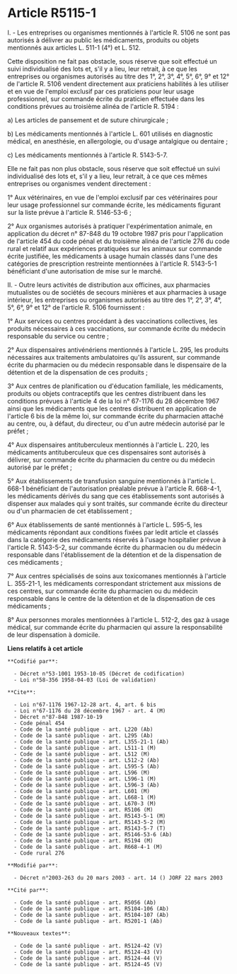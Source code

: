# Article R5115-1

I. - Les entreprises ou organismes mentionnés à l'article R. 5106 ne sont pas autorisés à délivrer au public les médicaments,
produits ou objets mentionnés aux articles L. 511-1 (4°) et L. 512.

Cette disposition ne fait pas obstacle, sous réserve que soit effectué un suivi individualisé des lots et, s'il y a lieu,
leur retrait, à ce que les entreprises ou organismes autorisés au titre des 1°, 2°, 3°, 4°, 5°, 6°, 9° et 12° de l'article R.
5106 vendent directement aux praticiens habilités à les utiliser et en vue de l'emploi exclusif par ces praticiens pour leur
usage professionnel, sur commande écrite du praticien effectuée dans les conditions prévues au troisième alinéa de l'article
R. 5194 :

a) Les articles de pansement et de suture chirurgicale ;

b) Les médicaments mentionnés à l'article L. 601 utilisés en diagnostic médical, en anesthésie, en allergologie, ou d'usage
antalgique ou dentaire ;

c) Les médicaments mentionnés à l'article R. 5143-5-7.

Elle ne fait pas non plus obstacle, sous réserve que soit effectué un suivi individualisé des lots et, s'il y a lieu, leur
retrait, à ce que ces mêmes entreprises ou organismes vendent directement :

1° Aux vétérinaires, en vue de l'emploi exclusif par ces vétérinaires pour leur usage professionnel sur commande écrite, les
médicaments figurant sur la liste prévue à l'article R. 5146-53-6 ;

2° Aux organismes autorisés à pratiquer l'expérimentation animale, en application du décret n° 87-848 du 19 octobre 1987 pris
pour l'application de l'article 454 du code pénal et du troisième alinéa de l'article 276 du code rural et relatif aux
expériences pratiquées sur les animaux sur commande écrite justifiée, les médicaments à usage humain classés dans l'une des
catégories de prescription restreinte mentionnées à l'article R. 5143-5-1 bénéficiant d'une autorisation de mise sur le
marché.

II. - Outre leurs activités de distribution aux officines, aux pharmacies mutualistes ou de sociétés de secours minières et
aux pharmacies à usage intérieur, les entreprises ou organismes autorisés au titre des 1°, 2°, 3°, 4°, 5°, 6°, 9° et 12° de
l'article R. 5106 fournissent :

1° Aux services ou centres procédant à des vaccinations collectives, les produits nécessaires à ces vaccinations, sur
commande écrite du médecin responsable du service ou centre ;

2° Aux dispensaires antivénériens mentionnés à l'article L. 295, les produits nécessaires aux traitements ambulatoires qu'ils
assurent, sur commande écrite du pharmacien ou du médecin responsable dans le dispensaire de la détention et de la
dispensation de ces produits ;

3° Aux centres de planification ou d'éducation familiale, les médicaments, produits ou objets contraceptifs que les centres
distribuent dans les conditions prévues à l'article 4 de la loi n° 67-1176 du 28 décembre 1967 ainsi que les médicaments que
les centres distribuent en application de l'article 6 bis de la même loi, sur commande écrite du pharmacien attaché au
centre, ou, à défaut, du directeur, ou d'un autre médecin autorisé par le préfet ;

4° Aux dispensaires antituberculeux mentionnés à l'article L. 220, les médicaments antituberculeux que ces dispensaires sont
autorisés à délivrer, sur commande écrite du pharmacien du centre ou du médecin autorisé par le préfet ;

5° Aux établissements de transfusion sanguine mentionnés à l'article L. 668-1 bénéficiant de l'autorisation préalable prévue
à l'article R. 668-4-1, les médicaments dérivés du sang que ces établissements sont autorisés à dispenser aux malades qui y
sont traités, sur commande écrite du directeur ou d'un pharmacien de cet établissement ;

6° Aux établissements de santé mentionnés à l'article L. 595-5, les médicaments répondant aux conditions fixées par ledit
article et classés dans la catégorie des médicaments réservés à l'usage hospitalier prévue à l'article R. 5143-5-2, sur
commande écrite du pharmacien ou du médecin responsable dans l'établissement de la détention et de la dispensation de ces
médicaments ;

7° Aux centres spécialisés de soins aux toxicomanes mentionnés à l'article L. 355-21-1, les médicaments correspondant
strictement aux missions de ces centres, sur commande écrite du pharmacien ou du médecin responsable dans le centre de la
détention et de la dispensation de ces médicaments ;

8° Aux personnes morales mentionnées à l'article L. 512-2, des gaz à usage médical, sur commande écrite du pharmacien qui
assure la responsabilité de leur dispensation à domicile.

**Liens relatifs à cet article**

	**Codifié par**:

	  - Décret n°53-1001 1953-10-05 (Décret de codification)
	  - Loi n°58-356 1958-04-03 (Loi de validation)

	**Cite**:

	  - Loi n°67-1176 1967-12-28 art. 4, art. 6 bis
	  - Loi n°67-1176 du 28 décembre 1967 - art. 4 (M)
	  - Décret n°87-848 1987-10-19
	  - Code pénal 454
	  - Code de la santé publique - art. L220 (Ab)
	  - Code de la santé publique - art. L295 (Ab)
	  - Code de la santé publique - art. L355-21-1 (Ab)
	  - Code de la santé publique - art. L511-1 (M)
	  - Code de la santé publique - art. L512 (M)
	  - Code de la santé publique - art. L512-2 (Ab)
	  - Code de la santé publique - art. L595-5 (Ab)
	  - Code de la santé publique - art. L596 (M)
	  - Code de la santé publique - art. L596-1 (M)
	  - Code de la santé publique - art. L596-3 (Ab)
	  - Code de la santé publique - art. L601 (M)
	  - Code de la santé publique - art. L668-1 (M)
	  - Code de la santé publique - art. L670-3 (M)
	  - Code de la santé publique - art. R5106 (M)
	  - Code de la santé publique - art. R5143-5-1 (M)
	  - Code de la santé publique - art. R5143-5-2 (M)
	  - Code de la santé publique - art. R5143-5-7 (T)
	  - Code de la santé publique - art. R5146-53-6 (Ab)
	  - Code de la santé publique - art. R5194 (M)
	  - Code de la santé publique - art. R668-4-1 (M)
	  - Code rural 276

	**Modifié par**:

	  - Décret n°2003-263 du 20 mars 2003 - art. 14 () JORF 22 mars 2003

	**Cité par**:

	  - Code de la santé publique - art. R5056 (Ab)
	  - Code de la santé publique - art. R5104-106 (Ab)
	  - Code de la santé publique - art. R5104-107 (Ab)
	  - Code de la santé publique - art. R5201-1 (Ab)

	**Nouveaux textes**:

	  - Code de la santé publique - art. R5124-42 (V)
	  - Code de la santé publique - art. R5124-43 (V)
	  - Code de la santé publique - art. R5124-44 (V)
	  - Code de la santé publique - art. R5124-45 (V)
